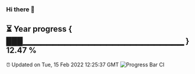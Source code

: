 ### Hi there 👋
⏳ Year progress { ███▁▁▁▁▁▁▁▁▁▁▁▁▁▁▁▁▁▁▁▁▁▁▁▁▁▁▁ } 12.47 %
---
⏰ Updated on Tue, 15 Feb 2022 12:25:37 GMT
![Progress Bar CI](https://github.com/liununu/liununu/workflows/Progress%20Bar%20CI/badge.svg)
